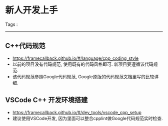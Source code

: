 # 新人开发上手

Tags :

---

## C++代码规范

* <https://framecallback.github.io/#/language/cpp_coding_style>
* 以前的项目没有代码规范, 使用既有的代码风格即可. 新项目要遵循该代码规范.
* 该代码规范参照Google代码规范, Google原版的代码规范文档里写的比较详细.

## VSCode C++ 开发环境搭建

* <https://framecallback.github.io/#/dev_tools/vscode_cpp_setup>
* 建议使用VSCode开发, 因为里面可以整合cpplint做Google代码规范实时检查.

